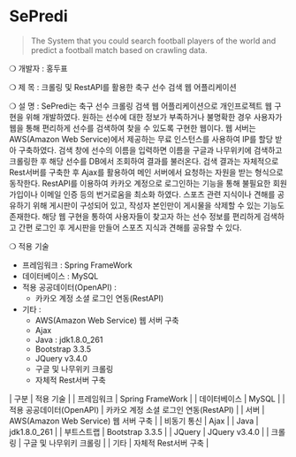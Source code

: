 # SePredi
> The System that you could search football players of the world and predict a football match based on crawling data.

❍ 개발자 : 홍두표

❍ 제  목 : 크롤링 및 RestAPI를 활용한 축구 선수 검색 웹 어플리케이션

❍ 설  명 : 
 SePredi는 축구 선수 크롤링 검색 웹 어플리케이션으로 개인프로젝트 웹 구현을 위해 개발하였다. 원하는 선수에 대한 정보가 부족하거나 불명확한 경우 사용자가 웹을 통해 편리하게 선수를 검색하여 찾을 수 있도록 구현한 웹이다. 웹 서버는 AWS(Amazon Web Service)에서 제공하는 무료 인스턴스를 사용하여 IP를 할당 받아 구축하였다. 검색 창에 선수의 이름을 입력하면 이름을 구글과 나무위키에 검색하고 크롤링한 후 해당 선수를 DB에서 조회하여 결과를 불러온다. 검색 결과는 자체적으로 Rest서버를 구축한 후 Ajax를 활용하여 메인 서버에서 요청하는 자원을 받는 형식으로 동작한다. RestAPI를 이용하여 카카오 계정으로 로그인하는 기능을 통해 불필요한 회원가입이나 이메일 인증 등의 번거로움을 최소화 하였다. 스포츠 관련 지식이나 견해를 공유하기 위해 게시판이 구성되어 있고, 작성자 본인만이 게시물을 삭제할 수 있는 기능도 존재한다. 해당 웹 구현을 통하여 사용자들이 찾고자 하는 선수 정보를 편리하게 검색하고 간편 로그인 후 게시판을 만들어 스포츠 지식과 견해를 공유할 수 있다.

❍ 적용 기술
- 프레임워크 : Spring FrameWork
- 데이터베이스 : MySQL
- 적용 공공데이터(OpenAPI) : 
  - 카카오 계정 소셜 로그인 연동(RestAPI)
- 기타 : 
  - AWS(Amazon Web Service) 웹 서버 구축
  - Ajax
  - Java : jdk1.8.0_261
  - Bootstrap 3.3.5
  - JQuery v3.4.0
  - 구글 및 나무위키 크롤링
  - 자체적 Rest서버 구축


| 구분 | 적용 기술 |
| 프레임워크 | Spring FrameWork |
| 데이터베이스 | MySQL |
| 적용 공공데이터(OpenAPI) | 카카오 계정 소셜 로그인 연동(RestAPI) |
| 서버 | AWS(Amazon Web Service) 웹 서버 구축 |
| 비동기 통신 | Ajax |
| Java | jdk1.8.0_261 |
| 부트스트랩 | Bootstrap 3.3.5 |
| JQuery | JQuery v3.4.0 |
| 크롤링 | 구글 및 나무위키 크롤링 |
| 기타 | 자체적 Rest서버 구축 |
